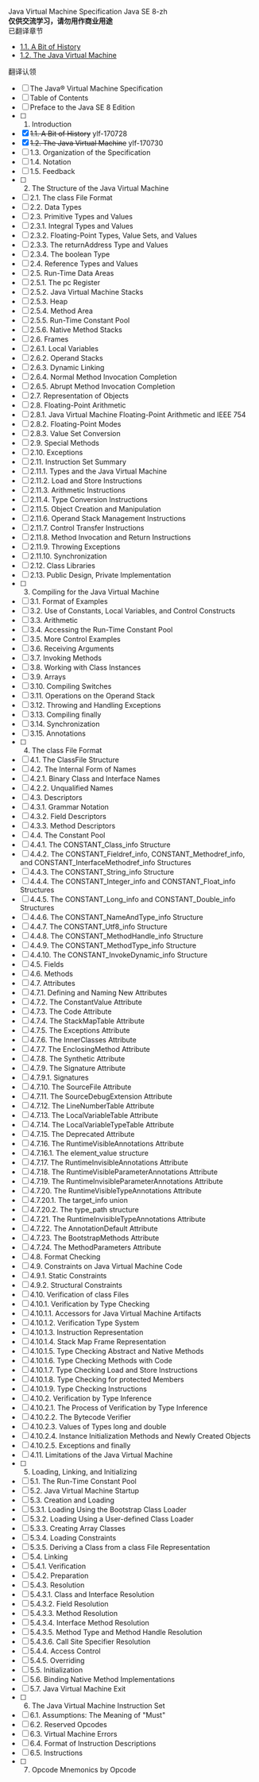 Java Virtual Machine Specification Java SE 8-zh</br>
**仅供交流学习，请勿用作商业用途** </br>
已翻译章节</br>
- [1.1. A Bit of History](https://github.com/yu-linfeng/Java-Virtual-Machine-Specification-Java-SE-8-zh/blob/master/1/1.1.A_Bit_of_History.md)</br>
- [1.2. The Java Virtual Machine](https://github.com/yu-linfeng/Java-Virtual-Machine-Specification-Java-SE-8-zh/blob/master/1/1.2.The_Java_Virtual_Machine.md)</br>

翻译认领</br>
- [ ] The Java® Virtual Machine Specification
- [ ] Table of Contents
- [ ] Preface to the Java SE 8 Edition
- [ ] 1. Introduction
- [x] ~~1.1. A Bit of History~~ ylf-170728
- [x] ~~1.2. The Java Virtual Machine~~ ylf-170730
- [ ] 1.3. Organization of the Specification
- [ ] 1.4. Notation
- [ ] 1.5. Feedback
- [ ] 2. The Structure of the Java Virtual Machine
- [ ] 2.1. The class File Format
- [ ] 2.2. Data Types
- [ ] 2.3. Primitive Types and Values
- [ ] 2.3.1. Integral Types and Values
- [ ] 2.3.2. Floating-Point Types, Value Sets, and Values
- [ ] 2.3.3. The returnAddress Type and Values
- [ ] 2.3.4. The boolean Type
- [ ] 2.4. Reference Types and Values
- [ ] 2.5. Run-Time Data Areas
- [ ] 2.5.1. The pc Register
- [ ] 2.5.2. Java Virtual Machine Stacks
- [ ] 2.5.3. Heap
- [ ] 2.5.4. Method Area
- [ ] 2.5.5. Run-Time Constant Pool
- [ ] 2.5.6. Native Method Stacks
- [ ] 2.6. Frames
- [ ] 2.6.1. Local Variables
- [ ] 2.6.2. Operand Stacks
- [ ] 2.6.3. Dynamic Linking
- [ ] 2.6.4. Normal Method Invocation Completion
- [ ] 2.6.5. Abrupt Method Invocation Completion
- [ ] 2.7. Representation of Objects
- [ ] 2.8. Floating-Point Arithmetic
- [ ] 2.8.1. Java Virtual Machine Floating-Point Arithmetic and IEEE 754
- [ ] 2.8.2. Floating-Point Modes
- [ ] 2.8.3. Value Set Conversion
- [ ] 2.9. Special Methods
- [ ] 2.10. Exceptions
- [ ] 2.11. Instruction Set Summary
- [ ] 2.11.1. Types and the Java Virtual Machine
- [ ] 2.11.2. Load and Store Instructions
- [ ] 2.11.3. Arithmetic Instructions
- [ ] 2.11.4. Type Conversion Instructions
- [ ] 2.11.5. Object Creation and Manipulation
- [ ] 2.11.6. Operand Stack Management Instructions
- [ ] 2.11.7. Control Transfer Instructions
- [ ] 2.11.8. Method Invocation and Return Instructions
- [ ] 2.11.9. Throwing Exceptions
- [ ] 2.11.10. Synchronization
- [ ] 2.12. Class Libraries
- [ ] 2.13. Public Design, Private Implementation
- [ ] 3. Compiling for the Java Virtual Machine
- [ ] 3.1. Format of Examples
- [ ] 3.2. Use of Constants, Local Variables, and Control Constructs
- [ ] 3.3. Arithmetic
- [ ] 3.4. Accessing the Run-Time Constant Pool
- [ ] 3.5. More Control Examples
- [ ] 3.6. Receiving Arguments
- [ ] 3.7. Invoking Methods
- [ ] 3.8. Working with Class Instances
- [ ] 3.9. Arrays
- [ ] 3.10. Compiling Switches
- [ ] 3.11. Operations on the Operand Stack
- [ ] 3.12. Throwing and Handling Exceptions
- [ ] 3.13. Compiling finally
- [ ] 3.14. Synchronization
- [ ] 3.15. Annotations
- [ ] 4. The class File Format
- [ ] 4.1. The ClassFile Structure
- [ ] 4.2. The Internal Form of Names
- [ ] 4.2.1. Binary Class and Interface Names
- [ ] 4.2.2. Unqualified Names
- [ ] 4.3. Descriptors
- [ ] 4.3.1. Grammar Notation
- [ ] 4.3.2. Field Descriptors
- [ ] 4.3.3. Method Descriptors
- [ ] 4.4. The Constant Pool
- [ ] 4.4.1. The CONSTANT_Class_info Structure
- [ ] 4.4.2. The CONSTANT_Fieldref_info, CONSTANT_Methodref_info, and CONSTANT_InterfaceMethodref_info Structures
- [ ] 4.4.3. The CONSTANT_String_info Structure
- [ ] 4.4.4. The CONSTANT_Integer_info and CONSTANT_Float_info Structures
- [ ] 4.4.5. The CONSTANT_Long_info and CONSTANT_Double_info Structures
- [ ] 4.4.6. The CONSTANT_NameAndType_info Structure
- [ ] 4.4.7. The CONSTANT_Utf8_info Structure
- [ ] 4.4.8. The CONSTANT_MethodHandle_info Structure
- [ ] 4.4.9. The CONSTANT_MethodType_info Structure
- [ ] 4.4.10. The CONSTANT_InvokeDynamic_info Structure
- [ ] 4.5. Fields
- [ ] 4.6. Methods
- [ ] 4.7. Attributes
- [ ] 4.7.1. Defining and Naming New Attributes
- [ ] 4.7.2. The ConstantValue Attribute
- [ ] 4.7.3. The Code Attribute
- [ ] 4.7.4. The StackMapTable Attribute
- [ ] 4.7.5. The Exceptions Attribute
- [ ] 4.7.6. The InnerClasses Attribute
- [ ] 4.7.7. The EnclosingMethod Attribute
- [ ] 4.7.8. The Synthetic Attribute
- [ ] 4.7.9. The Signature Attribute
- [ ] 4.7.9.1. Signatures
- [ ] 4.7.10. The SourceFile Attribute
- [ ] 4.7.11. The SourceDebugExtension Attribute
- [ ] 4.7.12. The LineNumberTable Attribute
- [ ] 4.7.13. The LocalVariableTable Attribute
- [ ] 4.7.14. The LocalVariableTypeTable Attribute
- [ ] 4.7.15. The Deprecated Attribute
- [ ] 4.7.16. The RuntimeVisibleAnnotations Attribute
- [ ] 4.7.16.1. The element_value structure
- [ ] 4.7.17. The RuntimeInvisibleAnnotations Attribute
- [ ] 4.7.18. The RuntimeVisibleParameterAnnotations Attribute
- [ ] 4.7.19. The RuntimeInvisibleParameterAnnotations Attribute
- [ ] 4.7.20. The RuntimeVisibleTypeAnnotations Attribute
- [ ] 4.7.20.1. The target_info union
- [ ] 4.7.20.2. The type_path structure
- [ ] 4.7.21. The RuntimeInvisibleTypeAnnotations Attribute
- [ ] 4.7.22. The AnnotationDefault Attribute
- [ ] 4.7.23. The BootstrapMethods Attribute
- [ ] 4.7.24. The MethodParameters Attribute
- [ ] 4.8. Format Checking
- [ ] 4.9. Constraints on Java Virtual Machine Code
- [ ] 4.9.1. Static Constraints
- [ ] 4.9.2. Structural Constraints
- [ ] 4.10. Verification of class Files
- [ ] 4.10.1. Verification by Type Checking
- [ ] 4.10.1.1. Accessors for Java Virtual Machine Artifacts
- [ ] 4.10.1.2. Verification Type System
- [ ] 4.10.1.3. Instruction Representation
- [ ] 4.10.1.4. Stack Map Frame Representation
- [ ] 4.10.1.5. Type Checking Abstract and Native Methods
- [ ] 4.10.1.6. Type Checking Methods with Code
- [ ] 4.10.1.7. Type Checking Load and Store Instructions
- [ ] 4.10.1.8. Type Checking for protected Members
- [ ] 4.10.1.9. Type Checking Instructions
- [ ] 4.10.2. Verification by Type Inference
- [ ] 4.10.2.1. The Process of Verification by Type Inference
- [ ] 4.10.2.2. The Bytecode Verifier
- [ ] 4.10.2.3. Values of Types long and double
- [ ] 4.10.2.4. Instance Initialization Methods and Newly Created Objects
- [ ] 4.10.2.5. Exceptions and finally
- [ ] 4.11. Limitations of the Java Virtual Machine
- [ ] 5. Loading, Linking, and Initializing
- [ ] 5.1. The Run-Time Constant Pool
- [ ] 5.2. Java Virtual Machine Startup
- [ ] 5.3. Creation and Loading
- [ ] 5.3.1. Loading Using the Bootstrap Class Loader
- [ ] 5.3.2. Loading Using a User-defined Class Loader
- [ ] 5.3.3. Creating Array Classes
- [ ] 5.3.4. Loading Constraints
- [ ] 5.3.5. Deriving a Class from a class File Representation
- [ ] 5.4. Linking
- [ ] 5.4.1. Verification
- [ ] 5.4.2. Preparation
- [ ] 5.4.3. Resolution
- [ ] 5.4.3.1. Class and Interface Resolution
- [ ] 5.4.3.2. Field Resolution
- [ ] 5.4.3.3. Method Resolution
- [ ] 5.4.3.4. Interface Method Resolution
- [ ] 5.4.3.5. Method Type and Method Handle Resolution
- [ ] 5.4.3.6. Call Site Specifier Resolution
- [ ] 5.4.4. Access Control
- [ ] 5.4.5. Overriding
- [ ] 5.5. Initialization
- [ ] 5.6. Binding Native Method Implementations
- [ ] 5.7. Java Virtual Machine Exit
- [ ] 6. The Java Virtual Machine Instruction Set
- [ ] 6.1. Assumptions: The Meaning of "Must"
- [ ] 6.2. Reserved Opcodes
- [ ] 6.3. Virtual Machine Errors
- [ ] 6.4. Format of Instruction Descriptions
- [ ] 6.5. Instructions
- [ ] 7. Opcode Mnemonics by Opcode
